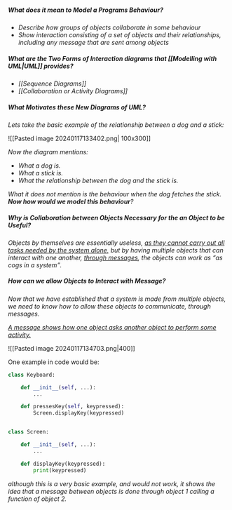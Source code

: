 
##### What does it mean to Model a Programs Behaviour?

- *Describe how groups of objects collaborate in some behaviour*
- *Show interaction consisting of a set of objects and their relationships, including any message that are sent among objects*


##### What are the Two Forms of Interaction diagrams that [[Modelling with UML|UML]] provides?

- *[[Sequence Diagrams]]*
- *[[Collaboration or Activity Diagrams]]*


##### What Motivates these New Diagrams of UML?

*Lets take the basic example of the relationship between a dog and a stick:*

![[Pasted image 20240117133402.png| 100x300]]

*Now the diagram mentions:*
- *What a dog is.*
- *What a stick is.*
- *What the relationship between the dog and the stick is.*

*What it does not mention is the behaviour when the dog fetches the stick. **Now how would we model this behaviour**?*


##### Why is Collaboration between Objects Necessary for the an Object to be Useful?

*Objects by themselves are essentially useless, <u>as they cannot carry out all tasks needed by the system alone,</u> but by having multiple objects that can interact with one another, <u>through messages</u>, the objects can work as <q>as cogs in a system</q>.*


##### How can we allow Objects to Interact with Message?

*Now that we have established that a system is made from multiple objects, we need to know how to allow these objects to communicate, through messages.*

<em><u>A message shows how one object asks another object to perform some activity.</u></em>

![[Pasted image 20240117134703.png|400]]

One example in code would be:

``` python
class Keyboard:

	def __init__(self, ...):
		...

	def pressesKey(self, keypressed):
		Screen.displayKey(keypressed)


class Screen:

	def __init__(self, ...):
		...

	def displayKey(keypressed):
		print(keypressed)
```
*although this is a very basic example, and would not work, it shows the idea that a message between objects is done through object 1 calling a function of object 2.*